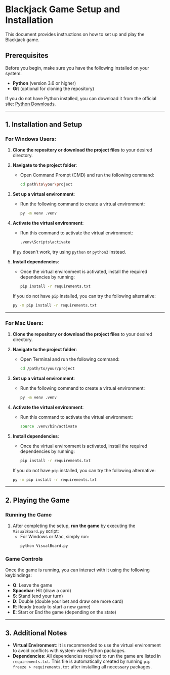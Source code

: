 # Blackjack Game Setup and Installation

This document provides instructions on how to set up and play the Blackjack game.

## Prerequisites
Before you begin, make sure you have the following installed on your system:

- **Python** (version 3.6 or higher)
- **Git** (optional for cloning the repository)

If you do not have Python installed, you can download it from the official site: [Python Downloads](https://www.python.org/downloads/).

---

## 1. **Installation and Setup**

### For Windows Users:

1. **Clone the repository or download the project files** to your desired directory.
2. **Navigate to the project folder**:
   - Open Command Prompt (CMD) and run the following command:
     ```sh
     cd path\to\your\project
     ```

3. **Set up a virtual environment**:
   - Run the following command to create a virtual environment:
     ```sh
     py -m venv .venv
     ```

4. **Activate the virtual environment**:
   - Run this command to activate the virtual environment:
     ```sh
     .venv\Scripts\activate
     ```

   If `py` doesn't work, try using `python` or `python3` instead.

5. **Install dependencies**:
   - Once the virtual environment is activated, install the required dependencies by running:
     ```sh
     pip install -r requirements.txt
     ```

   If you do not have `pip` installed, you can try the following alternative:
   ```sh
   py -m pip install -r requirements.txt
   ```

---

### For Mac Users:

1. **Clone the repository or download the project files** to your desired directory.
2. **Navigate to the project folder**:
   - Open Terminal and run the following command:
     ```sh
     cd /path/to/your/project
     ```

3. **Set up a virtual environment**:
   - Run the following command to create a virtual environment:
     ```sh
     py -m venv .venv
     ```

4. **Activate the virtual environment**:
   - Run this command to activate the virtual environment:
     ```sh
     source .venv/bin/activate
     ```

5. **Install dependencies**:
   - Once the virtual environment is activated, install the required dependencies by running:
     ```sh
     pip install -r requirements.txt
     ```

   If you do not have `pip` installed, you can try the following alternative:
   ```sh
   py -m pip install -r requirements.txt
   ```

---

## 2. **Playing the Game**

### Running the Game

1. After completing the setup, **run the game** by executing the `VisualBoard.py` script:
   - For Windows or Mac, simply run:
     ```sh
     python VisualBoard.py
     ```

### Game Controls

Once the game is running, you can interact with it using the following keybindings:

- **Q**: Leave the game
- **Spacebar**: Hit (draw a card)
- **S**: Stand (end your turn)
- **D**: Double (double your bet and draw one more card)
- **R**: Ready (ready to start a new game)
- **E**: Start or End the game (depending on the state)

---

## 3. **Additional Notes**

- **Virtual Environment**: It is recommended to use the virtual environment to avoid conflicts with system-wide Python packages.
- **Dependencies**: All dependencies required to run the game are listed in `requirements.txt`. This file is automatically created by running `pip freeze > requirements.txt` after installing all necessary packages.
